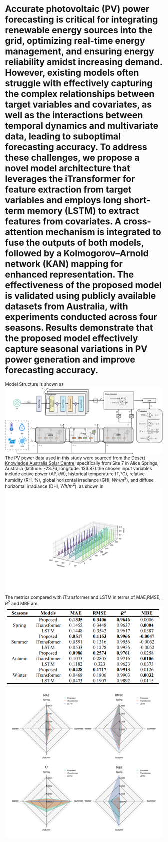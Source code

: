 # Accurate photovoltaic (PV) power forecasting is critical for integrating renewable energy sources into the grid, optimizing real-time energy management, and ensuring energy reliability amidst increasing demand. However, existing models often struggle with effectively capturing the complex relationships between target variables and covariates, as well as the interactions between temporal dynamics and multivariate data, leading to suboptimal forecasting accuracy. To address these challenges, we propose a novel model architecture that leverages the iTransformer for feature extraction from target variables and employs long short-term memory (LSTM) to extract features from covariates. A cross-attention mechanism is integrated to fuse the outputs of both models, followed by a Kolmogorov–Arnold network (KAN) mapping for enhanced representation. The effectiveness of the proposed model is validated using publicly available datasets from Australia, with experiments conducted across four seasons. Results demonstrate that the proposed model effectively capture seasonal variations in PV power generation and improve forecasting accuracy.
Model Structure is shown as  ![Model Structure](pic_/model_final.svg )
The PV power data used in this study were sourced from [the Desert Knowledge Australia Solar Centre](https://dkasolarcentre.com.au/), specifically from Site 7 in Alice Springs, Australia (latitude: -23.76, longitude: 133.87).the chosen input variables include active power (AP,kW), historical temperature (T,℃), relative humidity (RH, %), global horizontal irradiance (GHI, $Wh/m^2$), and diffuse horizontal irradiance (DHI, $Wh/m^2$), as shown in ![data distribution](pic_/data_distribution.svg)The metrics compared with iTransformer and LSTM in terms of MAE,RMSE, $R^2$ and MBE are ![metrics](pic_/metrics.png)
![metrics_radar](pic_/radar.svg)
